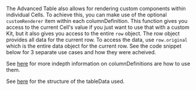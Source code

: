 The Advanced Table also allows for rendering custom components within individual Cells. To achieve this, you can make use of the optional `customRenderer` item within each columnDefinition. This function gives you access to the current Cell's value if you just want to use that with a custom Kit, but it also gives you access to the entire `row` object. The row object provides all data for the current row. To access the data, use `row.original` which is the entire data object for the current row. See the code snippet below for 3 separate use cases and how they were acheived. 

See [here](https://playbook.powerapp.cloud/kits/advanced_table/react#columnDefinitions) for more indepth information on columnDefinitions are how to use them.

See [here](https://github.com/powerhome/playbook/tree/master/playbook/app/pb_kits/playbook/pb_advanced_table#readme) for the structure of the tableData used.